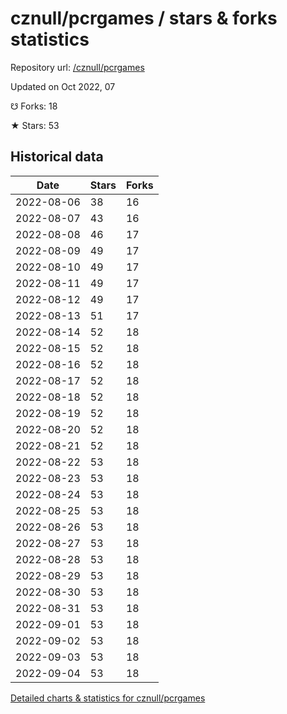 # cznull/pcrgames / stars & forks statistics

Repository url: [/cznull/pcrgames](https://github.com/cznull/pcrgames)

Updated on Oct 2022, 07

☋ Forks: 18

★ Stars: 53

## Historical data
| Date | Stars | Forks |
|------|-------|-------|
| 2022-08-06 | 38 | 16 | 
| 2022-08-07 | 43 | 16 | 
| 2022-08-08 | 46 | 17 | 
| 2022-08-09 | 49 | 17 | 
| 2022-08-10 | 49 | 17 | 
| 2022-08-11 | 49 | 17 | 
| 2022-08-12 | 49 | 17 | 
| 2022-08-13 | 51 | 17 | 
| 2022-08-14 | 52 | 18 | 
| 2022-08-15 | 52 | 18 | 
| 2022-08-16 | 52 | 18 | 
| 2022-08-17 | 52 | 18 | 
| 2022-08-18 | 52 | 18 | 
| 2022-08-19 | 52 | 18 | 
| 2022-08-20 | 52 | 18 | 
| 2022-08-21 | 52 | 18 | 
| 2022-08-22 | 53 | 18 | 
| 2022-08-23 | 53 | 18 | 
| 2022-08-24 | 53 | 18 | 
| 2022-08-25 | 53 | 18 | 
| 2022-08-26 | 53 | 18 | 
| 2022-08-27 | 53 | 18 | 
| 2022-08-28 | 53 | 18 | 
| 2022-08-29 | 53 | 18 | 
| 2022-08-30 | 53 | 18 | 
| 2022-08-31 | 53 | 18 | 
| 2022-09-01 | 53 | 18 | 
| 2022-09-02 | 53 | 18 | 
| 2022-09-03 | 53 | 18 | 
| 2022-09-04 | 53 | 18 | 


[Detailed charts & statistics for cznull/pcrgames](https://reviewgithub.com/rep/cznull/pcrgames)
